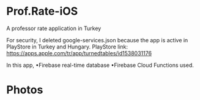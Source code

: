 # Prof.Rate-iOS
A professor rate application in Turkey

For security, I deleted google-services.json because the app is active in PlayStore in Turkey and Hungary. 
PlayStore link: https://apps.apple.com/tr/app/turnedtables/id1538031176

In this app, •Firebase real-time database •Firebase Cloud Functions used.

# Photos
